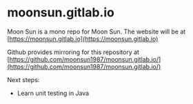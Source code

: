 # moonsun.gitlab.io

Moon Sun is a mono repo for Moon Sun.
The website will be at [https://moonsun.gitlab.io](https://moonsun.gitlab.io) 

Github provides mirroring for this repository 
at [https://github.com/moonsun1987/moonsun.gitlab.io/](https://github.com/moonsun1987/moonsun.gitlab.io/)

Next steps: 
- Learn unit testing in Java 
